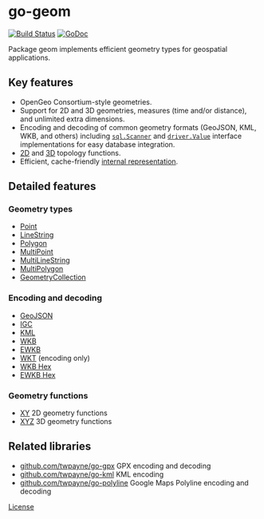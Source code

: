 # go-geom

[![Build Status](https://travis-ci.org/twpayne/go-geom.svg?branch=master)](https://travis-ci.org/twpayne/go-geom)
[![GoDoc](https://godoc.org/github.com/twpayne/go-geom?status.svg)](https://godoc.org/github.com/twpayne/go-geom)

Package geom implements efficient geometry types for geospatial applications.

## Key features

 * OpenGeo Consortium-style geometries.
 * Support for 2D and 3D geometries, measures (time and/or distance), and
   unlimited extra dimensions.
 * Encoding and decoding of common geometry formats (GeoJSON, KML, WKB, and
   others) including [`sql.Scanner`](https://godoc.org/database/sql#Scanner)
   and [`driver.Value`](https://godoc.org/database/sql/driver#Value) interface
   implementations for easy database integration.
 * [2D](https://godoc.org/github.com/twpayne/go-geom/xy) and
   [3D](https://godoc.org/github.com/twpayne/go-geom/xyz) topology functions.
 * Efficient, cache-friendly [internal representation](INTERNALS.md).

## Detailed features

### Geometry types

 * [Point](https://godoc.org/github.com/twpayne/go-geom#Point)
 * [LineString](https://godoc.org/github.com/twpayne/go-geom#LineString)
 * [Polygon](https://godoc.org/github.com/twpayne/go-geom#Polygon)
 * [MultiPoint](https://godoc.org/github.com/twpayne/go-geom#MultiPoint)
 * [MultiLineString](https://godoc.org/github.com/twpayne/go-geom#MultiLineString)
 * [MultiPolygon](https://godoc.org/github.com/twpayne/go-geom#MultiPolygon)
 * [GeometryCollection](https://godoc.org/github.com/twpayne/go-geom#GeometryCollection)

### Encoding and decoding

 * [GeoJSON](https://godoc.org/github.com/twpayne/go-geom/encoding/geojson)
 * [IGC](https://godoc.org/github.com/twpayne/go-geom/encoding/igc)
 * [KML](https://godoc.org/github.com/twpayne/go-geom/encoding/kml)
 * [WKB](https://godoc.org/github.com/twpayne/go-geom/encoding/wkb)
 * [EWKB](https://godoc.org/github.com/twpayne/go-geom/encoding/ewkb)
 * [WKT](https://godoc.org/github.com/twpayne/go-geom/encoding/wkt) (encoding only)
 * [WKB Hex](https://godoc.org/github.com/twpayne/go-geom/encoding/wkbhex)
 * [EWKB Hex](https://godoc.org/github.com/twpayne/go-geom/encoding/ewkbhex)

### Geometry functions

 * [XY](https://godoc.org/github.com/twpayne/go-geom/xy) 2D geometry functions
 * [XYZ](https://godoc.org/github.com/twpayne/go-geom/xyz) 3D geometry functions

## Related libraries

 * [github.com/twpayne/go-gpx](https://github.com/twpayne/go-gpx) GPX encoding and decoding
 * [github.com/twpayne/go-kml](https://github.com/twpayne/go-kml) KML encoding
 * [github.com/twpayne/go-polyline](https://github.com/twpayne/go-polyline) Google Maps Polyline encoding and decoding

[License](LICENSE)
